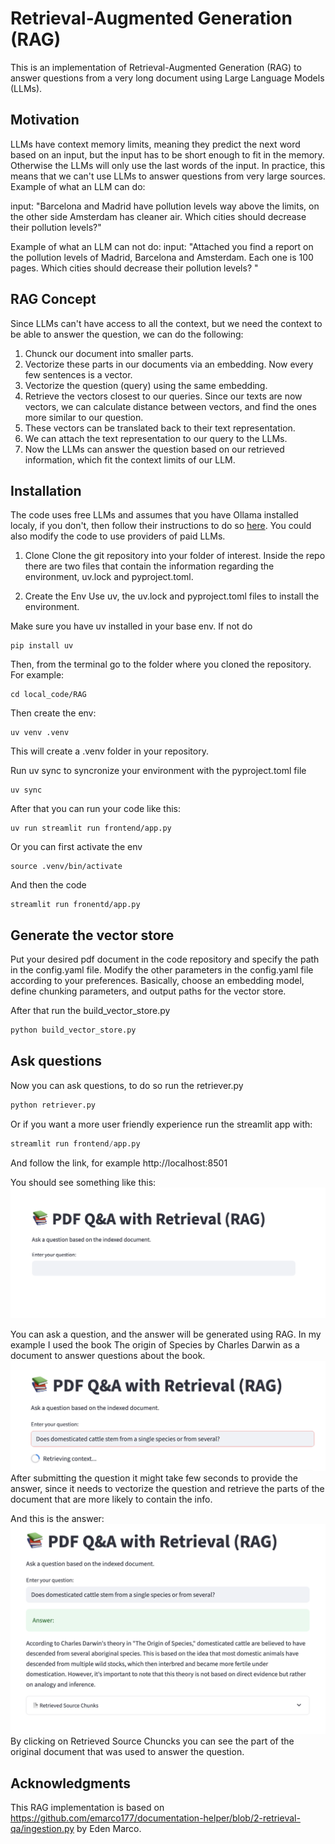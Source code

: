 # Retrieval-Augmented Generation (RAG)
This is an implementation of Retrieval-Augmented Generation (RAG) to answer questions from a very long document using Large Language Models (LLMs).

## Motivation
LLMs have context memory limits, meaning they predict the next word based on an input, but the input has to be short enough to fit in the memory. Otherwise the LLMs will only use the last words of the input. In practice, this means that we can't use LLMs to answer questions from very large sources.
Example of what an LLM can do:

input:
"Barcelona and Madrid have pollution levels way above the limits, on the other side Amsterdam has cleaner air.
Which cities should decrease their pollution levels?"


Example of what an LLM can not do:
input:
"Attached you find a report on the pollution levels of Madrid, Barcelona and Amsterdam. Each one is 100 pages. Which cities should decrease their pollution levels? "

## RAG Concept
Since LLMs can't have access to all the context, but we need the context to be able to answer the question, we can do the following:
1. Chunck our document into smaller parts.
2. Vectorize these parts in our documents via an embedding. Now every few sentences is a vector.
3. Vectorize the question (query) using the same embedding.
4. Retrieve the vectors closest to our queries. Since our texts are now vectors, we can calculate distance between vectors, and find the ones more similar to our question.
5. These vectors can be translated back to their text representation.
6. We can attach the text representation to our query to the LLMs.
7. Now the LLMs can answer the question based on our retrieved information, which fit the context limits of our LLM.

## Installation

The code uses free LLMs and assumes that you have Ollama installed localy, if you don't, then follow their instructions to do so [here](https://ollama.com/). You could also modify the code to use providers of paid LLMs.

1. Clone
Clone the git repository into your folder of interest. Inside the repo there are two files that contain the information regarding the environment, uv.lock and pyproject.toml.

2. Create the Env
Use uv, the uv.lock and pyproject.toml files to install the environment.

Make sure you have uv installed in your base env. If not do
```shell
pip install uv
```


Then, from the terminal go to the folder where you cloned the repository.
For example:
```shell
cd local_code/RAG
```
Then create the env:
```shell
uv venv .venv
```

This will create a .venv folder in your repository.

Run uv sync to syncronize your environment with the pyproject.toml file
```shell
uv sync
```
After that you can run your code like this:
```shell
uv run streamlit run frontend/app.py
```
Or you can first activate the env
```shell
source .venv/bin/activate
```
And then the code
```shell
streamlit run fronentd/app.py
```

## Generate the vector store
Put your desired pdf document in the code repository and specify the path in the config.yaml file.
Modify the other parameters in the config.yaml file according to your preferences.
Basically, choose an embedding model, define chunking parameters, and output paths for the vector store.

After that run the build_vector_store.py
```python
python build_vector_store.py
```
## Ask questions
Now you can ask questions, to do so run the retriever.py
```python
python retriever.py
```
Or if you want a more user friendly experience run the streamlit app with:
```python
streamlit run frontend/app.py
```
And follow the link, for example http://localhost:8501

You should see something like this:
![alt text](images/frontend_v1.png)

You can ask a question, and the answer will be generated using RAG.
In my example I used the book The origin of Species by Charles Darwin as a document to answer questions about the book.
![alt text](images/question.png)
After submitting the question it might take few seconds to provide the answer, since it needs to vectorize the question and retrieve the parts of the document that are more likely to contain the info.

And this is the answer:
![alt text](images/answer.png)
By clicking on Retrieved Source Chuncks you can see the part of the original document that was used to answer the question.

## Acknowledgments
This RAG implementation is based on https://github.com/emarco177/documentation-helper/blob/2-retrieval-qa/ingestion.py by Eden Marco.